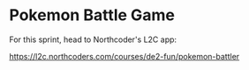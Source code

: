 # Pokemon Battle Game

For this sprint, head to Northcoder's L2C app:

https://l2c.northcoders.com/courses/de2-fun/pokemon-battler
